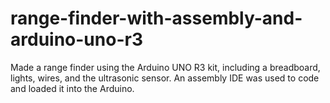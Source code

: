 # range-finder-with-assembly-and-arduino-uno-r3
Made a range finder using the Arduino UNO R3 kit, including a breadboard, lights, wires, and the ultrasonic sensor. An assembly IDE was used to code and loaded it into the Arduino.
